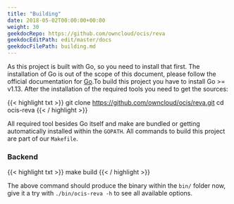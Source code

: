 ```yaml
---
title: "Building"
date: 2018-05-02T00:00:00+00:00
weight: 30
geekdocRepo: https://github.com/owncloud/ocis/reva
geekdocEditPath: edit/master/docs
geekdocFilePath: building.md
---
```


As this project is built with Go, so you need to install that first. The installation of Go is out of the scope of this document, please follow the official documentation for [Go](https://golang.org/doc/install).To build this project you have to install Go >= v1.13. After the installation of the required tools you need to get the sources:

{{< highlight txt >}}
git clone https://github.com/owncloud/ocis/reva.git
cd ocis-reva
{{< / highlight >}}

All required tool besides Go itself and make are bundled or getting automatically installed within the `GOPATH`. All commands to build this project are part of our `Makefile`.


### Backend

{{< highlight txt >}}
make build
{{< / highlight >}}

The above command should produce the binary within the `bin/` folder now, give it a try with `./bin/ocis-reva -h` to see all available options.
